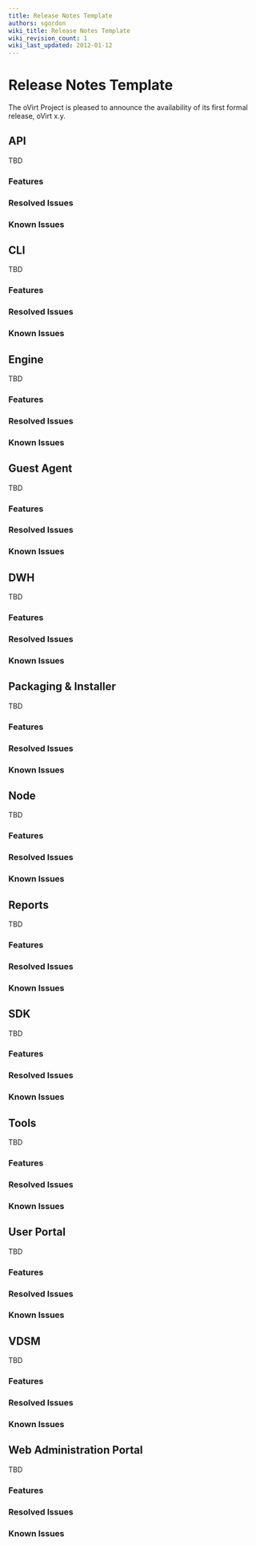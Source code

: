 ```yaml
---
title: Release Notes Template
authors: sgordon
wiki_title: Release Notes Template
wiki_revision_count: 1
wiki_last_updated: 2012-01-12
---
```


# Release Notes Template

The oVirt Project is pleased to announce the availability of its first formal release, oVirt x.y.

## API

TBD

### Features

### Resolved Issues

### Known Issues

## CLI

TBD

### Features

### Resolved Issues

### Known Issues

## Engine

TBD

### Features

### Resolved Issues

### Known Issues

## Guest Agent

TBD

### Features

### Resolved Issues

### Known Issues

## DWH

TBD

### Features

### Resolved Issues

### Known Issues

## Packaging & Installer

TBD

### Features

### Resolved Issues

### Known Issues

## Node

TBD

### Features

### Resolved Issues

### Known Issues

## Reports

TBD

### Features

### Resolved Issues

### Known Issues

## SDK

TBD

### Features

### Resolved Issues

### Known Issues

## Tools

TBD

### Features

### Resolved Issues

### Known Issues

## User Portal

TBD

### Features

### Resolved Issues

### Known Issues

## VDSM

TBD

### Features

### Resolved Issues

### Known Issues

## Web Administration Portal

TBD

### Features

### Resolved Issues

### Known Issues
